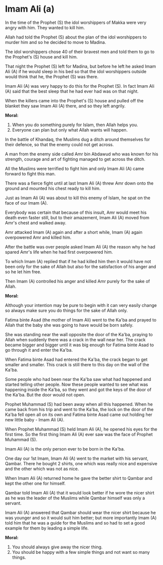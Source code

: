 Imam Ali (a)
============

In the time of the Prophet (S) the idol worshippers of Makka were very
angry with him. They wanted to kill him.

Allah had told the Prophet (S) about the plan of the idol worshippers
to murder him and so he decided to move to Madina.

The idol worshippers chose 40 of their bravest men and told them to go
to the Prophet's (S) house and kill him.

That night the Prophet (S) left for Madina, but before he left he asked
Imam Ali (A) if he would sleep in his bed so that the idol worshippers
outside would think that he, the Prophet (S) was there.

Imam Ali (A) was very happy to do this for the Prophet (S). In fact
Imam Ali (A) said that the best sleep that he had ever had was on that
night.

When the killers came into the Prophet's (S) house and pulled off the
blanket they saw Imam Ali (A) there, and so they left angrily.

**Moral:**

1. When you do something purely for Islam, then Allah helps you.
2. Everyone can plan but only what Allah wants will happen.

In the battle of Khandaq, the Muslims dug a ditch around themselves for
their defence, so that the enemy could not get across.

A man from the enemy side called Amr bin Abdawud who was known for his
strength, courage and art of fighting managed to get across the ditch.

All the Muslims were terrified to fight him and only Imam Ali (A) came
forward to fight this man.

There was a fierce fight until at last Imam Ali (A) threw Amr down onto
the ground and mounted his chest ready to kill him.

Just as Imam Ali (A) was about to kill this enemy of Islam, he spat on
the face of our Imam (A).

Everybody was certain that because of this insult, Amr would meet his
death even faster still, but to their amazement, Imam Ali (A) moved from
Amr's chest and walked away.

Amr attacked Imam (A) again and after a short while, Imam (A) again
overpowered Amr and killed him.

After the battle was over people asked Imam Ali (A) the reason why he
had spared Amr's life when he had first overpowered him.

To which Imam (A) replied that if he had killed him then it would have
not been only for the sake of Allah but also for the satisfaction of his
anger and so he let him free.

Then Imam (A) controlled his anger and killed Amr purely for the sake
of Allah.

**Moral:**

Although your intention may be pure to begin with it can very easily
change so always make sure you do things for the sake of Allah only.

Fatima binte Asad (the mother of Imam Ali) went to the Ka'ba and prayed
to Allah that the baby she was going to have would be born safely.

She was standing near the wall opposite the door of the Ka'ba, praying
to Allah when suddenly there was a crack in the wall near her. The crack
became bigger and bigger until it was big enough for Fatima binte Asad
to go through it and enter the Ka'ba.

When Fatima binte Asad had entered the Ka'ba, the crack began to get
smaller and smaller. This crack is still there to this day on the wall
of the Ka'ba.

Some people who had been near the Ka'ba saw what had happened and
started telling other people. Now these people wanted to see what was
happening inside the Ka'ba, so they went and got the keys of the door of
the Ka'ba. But the door would not open.

Prophet Muhammad (S) had been away when all this happened. When he came
back from his trip and went to the Ka'ba, the lock on the door of the
Ka'ba fell open all on its own and Fatima binte Asad came out holding
her new little baby - Imam Ali (A).

When Prophet Muhammad (S) held Imam Ali (A), he opened his eyes for the
first time. So the first thing Imam Ali (A) ever saw was the face of
Prophet Muhammad (S).

Imam Ali (A) is the only person ever to be born in the Ka'ba.

One day our 1st Imam, Imam Ali (A) went to the market with his servant,
Qambar. There he bought 2 shirts, one which was really nice and
expensive and the other which was not as nice.

When Imam Ali (A) returned home he gave the better shirt to Qambar and
kept the other one for himself.

Qambar told Imam Ali (A) that it would look better if he wore the nicer
shirt as he was the leader of the Muslims while Qambar himself was only
a servant.

Imam Ali (A) answered that Qambar should wear the nicer shirt because
he was younger and so it would suit him better; but more importantly
Imam (A) told him that he was a guide for the Muslims and so had to set
a good example for them by leading a simple life.

**Moral:**

1. You should always give away the nicer thing.
2. You should be happy with a few simple things and not want so many
things.


